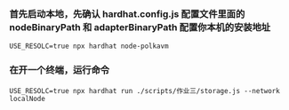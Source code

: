 ### 首先启动本地，先确认 hardhat.config.js 配置文件里面的 nodeBinaryPath 和 adapterBinaryPath 配置你本机的安装地址

```shell
USE_RESOLC=true npx hardhat node-polkavm
```

### 在开一个终端，运行命令

```shell
USE_RESOLC=true npx hardhat run ./scripts/作业三/storage.js --network localNode
```
